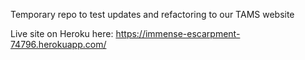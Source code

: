Temporary repo to test updates and refactoring to our TAMS website

Live site on Heroku here: https://immense-escarpment-74796.herokuapp.com/
